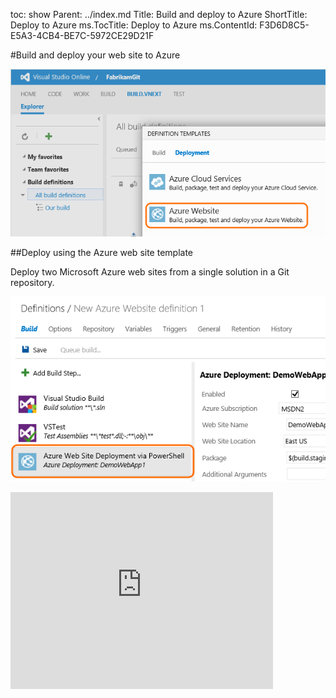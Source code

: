 toc: show
Parent: ../index.md
Title: Build and deploy to Azure
ShortTitle: Deploy to Azure
ms.TocTitle: Deploy to Azure 
ms.ContentId: F3D6D8C5-E5A3-4CB4-BE7C-5972CE29D21F

#Build and deploy your web site to Azure

![New Azure web site build definition](_img/BldAzureWebsiteNewBuild.png)

##Deploy using the Azure web site template

Deploy two Microsoft Azure web sites from a single solution in a Git repository.

![Azure web site deployment via PowerShell](_img/BldAzureWebsiteDeployStep.png)

<iframe width="420" height="315" src="https://www.youtube.com/embed/aLprCE3uRHs" frameborder="0" allowfullscreen="true" caps_internal_Id="b63b0a86-7431-4c5b-890c-ad3a3f259821" />

##Deploy using the Powershell script that Visual Studio generates

If you need to customize how your web site is deployed, use the PowerShell script generated by Visual Studio.

![Azure web site deployment via PowerShell](_img/BldAzureWebSitePowerShellStepAdd.png)

<iframe width="420" height="315" src="https://www.youtube.com/embed/uRI94SJ_XoE" frameborder="0" allowfullscreen="true" caps_internal_Id="9d522ffc-2a38-404b-b8ef-6defa3558221" />

##Build and Deploy your ASP.NET 5 Application to an Azure Web App

[Build and Deploy your ASP.NET 5 Application to an Azure Web App](deploy-aspnet5.md)



